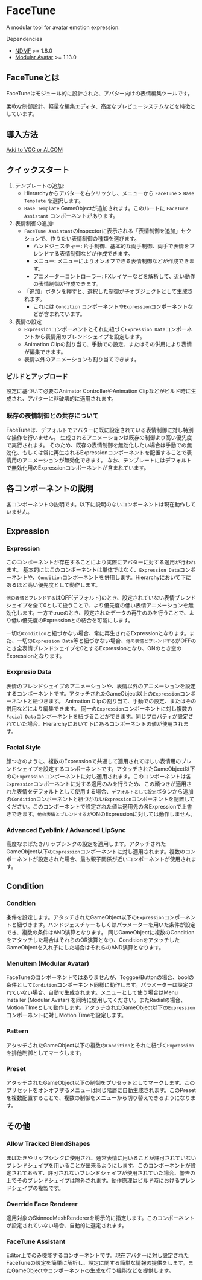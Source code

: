 FaceTune
====
A modular tool for avatar emotion expression.

Dependencies
- [NDMF](https://github.com/bdunderscore/ndmf) >= 1.8.0
- [Modular Avatar](https://github.com/bdunderscore/modular-avatar) >= 1.13.0

## FaceTuneとは
FaceTuneはモジュール的に設計された、アバター向けの表情編集ツールです。

柔軟な制御設計、軽量な編集エディタ、高度なプレビューシステムなどを特徴としています。

## 導入方法
[Add to VCC or ALCOM](https://tliks.github.io/facetune-release/)

## クイックスタート
1.  テンプレートの追加:
    - Hierarchyからアバターを右クリックし、メニューから `FaceTune` > `Base Template` を選択します。
    - `Base Template` GameObjectが追加されます。このルートに `FaceTune Assistant` コンポーネントがあります。
2.  表情制御の追加:
    - `FaceTune Assistant`のInspectorに表示される「表情制御を追加」セクションで、作りたい表情制御の種類を選びます。
        - ハンドジェスチャー: 片手制御、基本的な両手制御、両手で表情をブレンドする表情制御などが作成できます。
        - メニュー: メニューによりオンオフできる表情制御などが作成できます。
        - アニメーターコントローラー: FXレイヤーなどを解析して、近い動作の表情制御が作成できます。
    - 「追加」ボタンを押すと、選択した制御が子オブジェクトとして生成されます。
        - これには `Condition` コンポーネントや`Expression`コンポーネントなどが含まれています。
3. 表情の設定
    - `Expression`コンポーネントとそれに紐づく`Expression Data`コンポーネントから表情用のブレンドシェイプを設定します。
    - Animation Clipの割り当て、手動での設定、またはその併用により表情が編集できます。
    - 表情以外のアニメーションも割り当てできます。

### ビルドとアップロード
設定に基づいて必要なAnimator ControllerやAnimation Clipなどがビルド時に生成され、アバターに非破壊的に適用されます。

### 既存の表情制御との共存について
FaceTuneは、デフォルトでアバターに既に設定されている表情制御に対し特別な操作を行いません。
生成されるアニメーションは既存の制御より高い優先度で実行されます。
そのため、既存の表情制御を無効化したい場合は手動での無効化、もしくは常に再生されるExpressionコンポーネントを配置することで表情用のアニメーションが無効化できます。
なお、テンプレートにはデフォルトで無効化用のExpressionコンポーネントが含まれています。

## 各コンポーネントの説明

各コンポーネントの説明です。以下に説明のないコンポーネントは現在動作していません。

## Expression

### Expression
このコンポーネントが存在することにより実際にアバターに対する適用が行われます。
基本的にはこのコンポーネントは単体ではなく、`Expression Data`コンポーネントや、`Condition`コンポーネントを併用します。Hierarchyにおいて下にあるほど高い優先度として動作します。

`他の表情とブレンドする`はOFF(デフォルト)のとき、設定されていない表情ブレンドシェイプを全て0として扱うことで、より優先度の低い表情アニメーションを無効化します。一方でtrueのとき、設定されたデータの再生のみを行うことで、より低い優先度のExpressionとの結合を可能にします。

一切の`Condition`と紐づかない場合、常に再生されるExpressionとなります。また、一切の`Expression Data`等と紐づかない場合、`他の表情とブレンドする`がOFFのとき全表情ブレンドシェイプを0とするExpressionとなり、ONのとき空のExpressionとなります。

### Exxpresio Data
表情のブレンドシェイプのアニメーションや、表情以外のアニメーションを設定するコンポーネントです。アタッチされたGameObject以上の`Expression`コンポーネントと紐づきます。
Animation Clipの割り当て、手動での設定、またはその併用などにより編集できます。
同一の`Expression`コンポーネントに対し複数の`Facial Data`コンポーネントを紐づることができます。同じプロパティが設定されていた場合、Hierarchyにおいて下にあるコンポーネントの値が使用されます。

### Facial Style
顔つきのように、複数のExpressionで共通して適用されてほしい表情用のブレンドシェイプを設定するコンポーネントです。アタッチされたGameObject以下のの`Expression`コンポーネントに対し適用されます。このコンポーネントは各`Expression`コンポーネントに対する適用のみを行うため、この顔つきが適用された表情をデフォルトとして使用する場合、`デフォルトとして設定`ボタンから追加の`Condition`コンポーネントと紐づかない`Expression`コンポーネントを配置してください。このコンポーネントで設定された値は適用先の各Expressionで上書きできます。`他の表情とブレンドする`がONのExpressionに対しては動作しません。

### Advanced Eyeblink / Advanced LipSync
高度なまばたき/リップシンクの設定を適用します。アタッチされたGameObject以下の`Expression`コンポーネントに対し適用されます。複数のコンポーネントが設定された場合、最も親子関係が近いコンポーネントが使用されます。

## Condition

### Condition
条件を設定します。アタッチされたGameObject以下の`Expression`コンポーネントと紐づきます。ハンドジェスチャーもしくはパラメーターを用いた条件が設定でき、複数の条件はAND演算となります。
同じGameObjectに複数のConditionをアタッチした場合はそれらのOR演算となり、ConditionをアタッチしたGameObjectを入れ子にした場合はそれらのAND演算となります。

### MenuItem (Modular Avatar)
FaceTuneのコンポーネントではありませんが、Toggoe/Buttonの場合、boolの条件として`Condition`コンポーネント同様に動作します。パラメーターは設定されていない場合、自動で生成されます。メニューとして使う場合はMenu Installer (Modular Avatar) を同時に使用してください。またRadialの場合、Motion TImeとして動作します。アタッチされたGameObject以下の`Expression`コンポーネントに対しMotion Timeを設定します。

### Pattern
アタッチされたGameObject以下の複数の`Condition`とそれに紐づく`Expression`を排他制御としてマークします。

### Preset
アタッチされたGameObject以下の制御をプリセットとしてマークします。このプリセットをオンオフするメニューは同じ階層に自動生成されます。このPresetを複数配置することで、複数の制御をメニューから切り替えできるようになります。

## その他

### Allow Tracked BlendShapes
まばたきやリップシンクに使用され、通常表情に用いることが許可されていないブレンドシェイプを用いることが出来るようにします。このコンポーネントが設定されておらず、許可されないブレンドシェイプが使用されていた場合、警告の上でそのブレンドシェイプは除外されます。動作原理はビルド時におけるブレンドシェイプの複製です。

### Override Face Renderer
適用対象のSkinnedMeshRendererを明示的に指定します。このコンポーネントが設定されていない場合、自動的に選定されます。

### FaceTune Assistant
Editor上でのみ機能するコンポーネントです。現在アバターに対し設定されたFaceTuneの設定を簡単に解析し、設定に関する簡単な情報の提供をします。またGameObjectやコンポーネントの生成を行う機能などを提供します。
